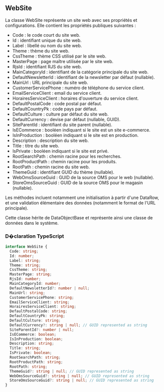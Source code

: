 ﻿## WebSite

La classe WebSite représente un site web avec ses propriétés et configurations. Elle contient les propriétés publiques suivantes :

- Code : le code court du site web.
- Id : identifiant unique du site web.
- Label : libellé ou nom du site web.
- Theme : thème du site web.
- CssTheme : thème CSS utilisé par le site web.
- MasterPage : page maître utilisée par le site web.
- RjsId : identifiant RJS du site web.
- MainCategoryId : identifiant de la catégorie principale du site web.
- DefaultNewsletterId : identifiant de la newsletter par défaut (nullable).
- MainUrl : URL principale du site web.
- CustomerServicePhone : numéro de téléphone du service client.
- EmailServiceClient : email du service client.
- HorairesServiceClient : horaires d'ouverture du service client.
- DefaultPostalCode : code postal par défaut.
- DefaultCountryPk : code pays par défaut.
- DefaultCulture : culture par défaut du site web.
- DefaultCurrency : devise par défaut (nullable, GUID).
- SiteParentId : identifiant du site parent (nullable).
- IsECommerce : booléen indiquant si le site est un site e-commerce.
- IsInProduction : booléen indiquant si le site est en production.
- Description : description du site web.
- Title : titre du site web.
- IsPrivate : booléen indiquant si le site est privé.
- RootSearchPath : chemin racine pour les recherches.
- RootProductPath : chemin racine pour les produits.
- RootPath : chemin racine du site web.
- ThemeGuid : identifiant GUID du thème (nullable).
- WebOmsSourceGuid : GUID de la source OMS pour le web (nullable).
- StoreOmsSourceGuid : GUID de la source OMS pour le magasin (nullable).

Les méthodes incluent notamment une initialisation à partir d'une DataRow, et une validation élémentaire des données (notamment le format de l'URL principale).

Cette classe hérite de DataObjectBase et représente ainsi une classe de données dans le système.

### D�claration TypeScript
```typescript
interface WebSite {
  Code: string;
  Id: number;
  Label: string;
  Theme: string;
  CssTheme: string;
  MasterPage: string;
  RjsId: number;
  MainCategoryId: number;
  DefaultNewsletterId?: number | null;
  MainUrl: string;
  CustomerServicePhone: string;
  EmailServiceClient: string;
  HorairesServiceClient: string;
  DefaultPostalCode: string;
  DefaultCountryPk: string;
  DefaultCulture: string;
  DefaultCurrency?: string | null; // GUID represented as string
  SiteParentId?: number | null;
  IsECommerce: boolean;
  IsInProduction: boolean;
  Description: string;
  Title: string;
  IsPrivate: boolean;
  RootSearchPath: string;
  RootProductPath: string;
  RootPath: string;
  ThemeGuid?: string | null; // GUID represented as string
  WebOmsSourceGuid?: string | null; // GUID represented as string
  StoreOmsSourceGuid?: string | null; // GUID represented as string
}
```